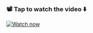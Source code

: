 ### 📽️ Tap to watch the video ⬇️  

[![Watch now](https://img.youtube.com/vi/RLEK9422usA/0.jpg)](https://www.youtube.com/watch?v=RLEK9422usA&ab_channel=MarharitaDeveloper)

